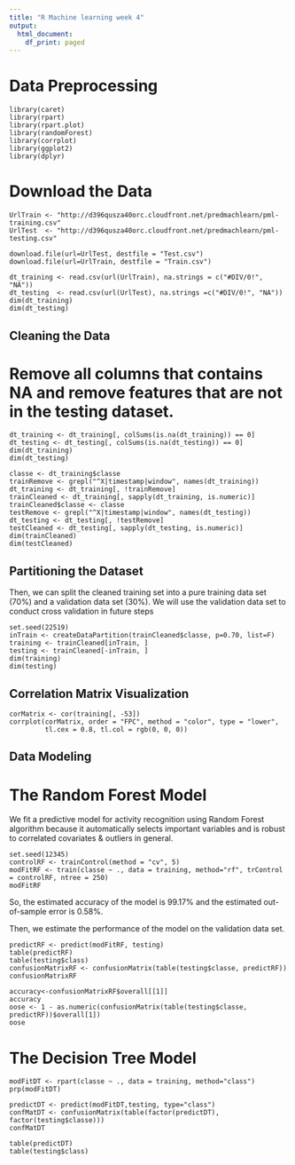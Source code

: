 ```yaml
---
title: "R Machine learning week 4"
output:
  html_document:
    df_print: paged
---
```


# Data Preprocessing  
```{r}
library(caret)
library(rpart)
library(rpart.plot)
library(randomForest)
library(corrplot)
library(ggplot2)
library(dplyr)
```
# Download the Data
```{r}
UrlTrain <- "http://d396qusza40orc.cloudfront.net/predmachlearn/pml-training.csv"
UrlTest  <- "http://d396qusza40orc.cloudfront.net/predmachlearn/pml-testing.csv"

download.file(url=UrlTest, destfile = "Test.csv") 
download.file(url=UrlTrain, destfile = "Train.csv")  

dt_training <- read.csv(url(UrlTrain), na.strings = c("#DIV/0!", "NA")) 
dt_testing  <- read.csv(url(UrlTest), na.strings =c("#DIV/0!", "NA")) 
dim(dt_training)
dim(dt_testing)
```
## Cleaning the Data
# Remove all columns that contains NA and remove features that are not in the testing dataset. 
```{r}
dt_training <- dt_training[, colSums(is.na(dt_training)) == 0]
dt_testing <- dt_testing[, colSums(is.na(dt_testing)) == 0]
dim(dt_training)
dim(dt_testing)
```

```{r}
classe <- dt_training$classe
trainRemove <- grepl("^X|timestamp|window", names(dt_training))
dt_training <- dt_training[, !trainRemove]
trainCleaned <- dt_training[, sapply(dt_training, is.numeric)]
trainCleaned$classe <- classe
testRemove <- grepl("^X|timestamp|window", names(dt_testing))
dt_testing <- dt_testing[, !testRemove]
testCleaned <- dt_testing[, sapply(dt_testing, is.numeric)]
dim(trainCleaned)
dim(testCleaned)
```

## Partitioning the Dataset
Then, we can split the cleaned training set into a pure training data set (70%) and a validation data set (30%). We will use the validation data set to conduct cross validation in future steps
  
```{r}
set.seed(22519) 
inTrain <- createDataPartition(trainCleaned$classe, p=0.70, list=F)
training <- trainCleaned[inTrain, ]
testing <- trainCleaned[-inTrain, ]
dim(training)
dim(testing)
```
## Correlation Matrix Visualization
```{r}
corMatrix <- cor(training[, -53])
corrplot(corMatrix, order = "FPC", method = "color", type = "lower", 
         tl.cex = 0.8, tl.col = rgb(0, 0, 0))
```
## Data Modeling
# The Random Forest Model
We fit a predictive model for activity recognition using Random Forest algorithm because it automatically selects important variables and is robust to correlated covariates & outliers in general. 

```{r}
set.seed(12345)
controlRF <- trainControl(method = "cv", 5)
modFitRF <- train(classe ~ ., data = training, method="rf", trControl = controlRF, ntree = 250)
modFitRF
```
So, the estimated accuracy of the model is 99.17% and the estimated out-of-sample error is 0.58%.

Then, we estimate the performance of the model on the validation data set.  
```{r}
predictRF <- predict(modFitRF, testing)
table(predictRF)
table(testing$class)
confusionMatrixRF <- confusionMatrix(table(testing$classe, predictRF)) 
confusionMatrixRF
```

```{r}
accuracy<-confusionMatrixRF$overall[[1]] 
accuracy
oose <- 1 - as.numeric(confusionMatrix(table(testing$classe, predictRF))$overall[1])
oose
```

# The Decision Tree Model
```{r}
modFitDT <- rpart(classe ~ ., data = training, method="class")
prp(modFitDT)
```
```{r}
predictDT <- predict(modFitDT,testing, type="class") 
confMatDT <- confusionMatrix(table(factor(predictDT), factor(testing$classe)))
confMatDT
```
```{r}
table(predictDT)
table(testing$class)
```


